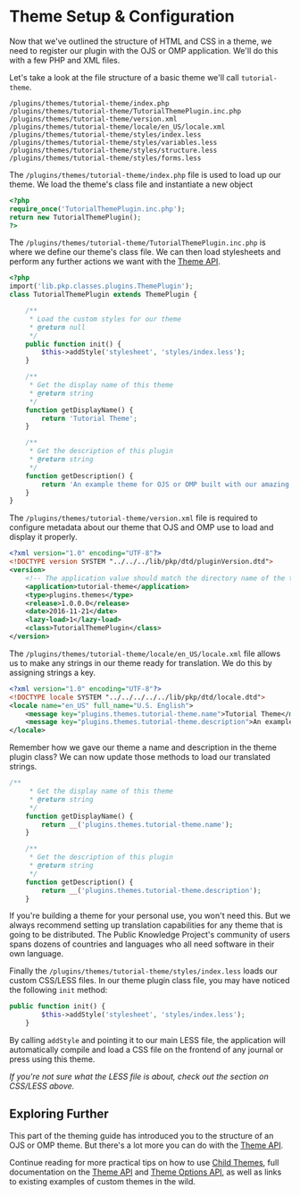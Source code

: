 # Theme Setup & Configuration

Now that we've outlined the structure of HTML and CSS in a theme, we need to register our plugin with the OJS or OMP application. We'll do this with a few PHP and XML files.

Let's take a look at the file structure of a basic theme we'll call `tutorial-theme`.

```
/plugins/themes/tutorial-theme/index.php
/plugins/themes/tutorial-theme/TutorialThemePlugin.inc.php
/plugins/themes/tutorial-theme/version.xml
/plugins/themes/tutorial-theme/locale/en_US/locale.xml
/plugins/themes/tutorial-theme/styles/index.less
/plugins/themes/tutorial-theme/styles/variables.less
/plugins/themes/tutorial-theme/styles/structure.less
/plugins/themes/tutorial-theme/styles/forms.less
```

The `/plugins/themes/tutorial-theme/index.php` file is used to load up our theme. We load the theme's class file and instantiate a new object

```php
<?php
require_once('TutorialThemePlugin.inc.php');
return new TutorialThemePlugin();
?>
```

The `/plugins/themes/tutorial-theme/TutorialThemePlugin.inc.php` is where we define our theme's class file. We can then load stylesheets and perform any further actions we want with the [Theme API](theme-api.md).

```php
<?php
import('lib.pkp.classes.plugins.ThemePlugin');
class TutorialThemePlugin extends ThemePlugin {

    /**
     * Load the custom styles for our theme
     * @return null
     */
    public function init() {
        $this->addStyle('stylesheet', 'styles/index.less');
    }

    /**
     * Get the display name of this theme
     * @return string
     */
    function getDisplayName() {
        return 'Tutorial Theme';
    }

    /**
     * Get the description of this plugin
     * @return string
     */
    function getDescription() {
        return 'An example theme for OJS or OMP built with our amazing documentation.';
    }
}
```

The `/plugins/themes/tutorial-theme/version.xml` file is required to configure metadata about our theme that OJS and OMP use to load and display it properly.

```xml
<?xml version="1.0" encoding="UTF-8"?>
<!DOCTYPE version SYSTEM "../../../lib/pkp/dtd/pluginVersion.dtd">
<version>
    <!-- The application value should match the directory name of the theme -->
    <application>tutorial-theme</application>
    <type>plugins.themes</type>
    <release>1.0.0.0</release>
    <date>2016-11-21</date>
    <lazy-load>1</lazy-load>
    <class>TutorialThemePlugin</class>
</version>
```

The `/plugins/themes/tutorial-theme/locale/en_US/locale.xml` file allows us to make any strings in our theme ready for translation. We do this by assigning strings a key.

```xml
<?xml version="1.0" encoding="UTF-8"?>
<!DOCTYPE locale SYSTEM "../../../../../lib/pkp/dtd/locale.dtd">
<locale name="en_US" full_name="U.S. English">
    <message key="plugins.themes.tutorial-theme.name">Tutorial Theme</message>
    <message key="plugins.themes.tutorial-theme.description">An example theme for OJS or OMP built with our amazing documentation.</message>
</locale>
```

Remember how we gave our theme a name and description in the theme plugin class? We can now update those methods to load our translated strings.

```php
/**
     * Get the display name of this theme
     * @return string
     */
    function getDisplayName() {
        return __('plugins.themes.tutorial-theme.name');
    }

    /**
     * Get the description of this plugin
     * @return string
     */
    function getDescription() {
        return __('plugins.themes.tutorial-theme.description');
    }
```

If you're building a theme for your personal use, you won't need this. But we always recommend setting up translation capabilities for any theme that is going to be distributed. The Public Knowledge Project's community of users spans dozens of countries and languages who all need software in their own language.

Finally the `/plugins/themes/tutorial-theme/styles/index.less` loads our custom CSS/LESS files. In our theme plugin class file, you may have noticed the following `init` method:

```php
public function init() {
        $this->addStyle('stylesheet', 'styles/index.less');
    }
```

By calling `addStyle` and pointing it to our main LESS file, the application will automatically compile and load a CSS file on the frontend of any journal or press using this theme.

_If you're not sure what the LESS file is about, check out the section on CSS/LESS above._

## Exploring Further

This part of the theming guide has introduced you to the structure of an OJS or OMP theme. But there's a lot more you can do with the [Theme API](theme-api.md).

Continue reading for more practical tips on how to use [Child Themes](child-themes.md), full documentation on the [Theme API](theme-api.md) and [Theme Options API](theme-options-api.md), as well as links to existing examples of custom themes in the wild.

